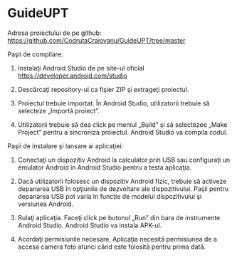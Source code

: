 # GuideUPT

Adresa proiectului de pe github:
https://github.com/CodrutaCraiovanu/GuideUPT/tree/master


Paşii de compilare:

1. Instalaţi Android Studio de pe site-ul oficial https://developer.android.com/studio


2. Descărcaţi repository-ul ca fişier ZIP şi extrageţi proiectul.


3. Proiectul trebuie importat. În Android Studio, utilizatorii trebuie să selecteze „Importă proiect”.


4. Utilizatorii trebuie să dea click pe meniul „Build” şi să selectezee „Make Project” pentru a sincroniza proiectul. Android Studio va compila codul.



Paşii de instalare şi lansare ai aplicaţiei:

1. Conectaţi un dispozitiv Android la calculator prin USB sau configuraţi un emulator Android în Android Studio pentru a testa aplicaţia.


2. Dacă utilizatorii folosesc un dispozitiv Android fizic, trebuie să activeze depanarea USB în opţiunile de dezvoltare ale dispozitivului. Paşii pentru depanarea USB pot varia în funcţie de modelul dispozitivului şi versiunea Android.


3. Rulaţi aplicaţia. Faceţi click pe butonul „Run” din bara de instrumente Android Studio. Android Studio va instala APK-ul.


4. Acordaţi permisiunile necesare. Aplicaţia necesită permisiunea de a accesa camera foto atunci când este folosită pentru prima dată.

